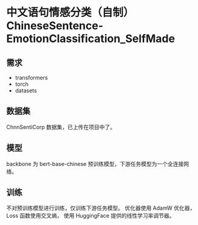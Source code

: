 # 中文语句情感分类（自制）ChineseSentence-EmotionClassification_SelfMade
## 需求
- transformers
- torch
- datasets
## 数据集
ChnnSentiCorp 数据集，已上传在项目中了。
## 模型
backbone 为 bert-base-chinese 预训练模型，下游任务模型为一个全连接网络。
## 训练
不对预训练模型进行训练，仅训练下游任务模型。
优化器使用 AdamW 优化器，Loss 函数使用交叉熵， 使用 HuggingFace 提供的线性学习率调节器。
